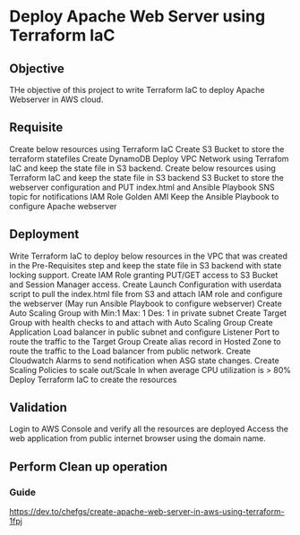 # Deploy Apache Web Server using Terraform IaC

## Objective
THe objective of this project to write Terraform IaC to deploy Apache Webserver in AWS cloud.

## Requisite
Create below resources using  Terraform IaC
Create S3 Bucket to store the terraform statefiles
Create DynamoDB
Deploy VPC Network using Terrafom IaC and keep the state file in S3 backend.
Create below resources using Terraform IaC and keep the state file in S3 backend
S3 Bucket to store the webserver configuration and PUT index.html and Ansible Playbook
SNS topic for notifications
IAM Role
Golden AMI
Keep the Ansible Playbook to configure Apache webserver


## Deployment
Write Terraform IaC to deploy below resources in the VPC that was created in the Pre-Requisites step and keep the state file in S3 backend with state locking support.
Create  IAM Role granting PUT/GET  access to S3 Bucket and Session Manager access.
Create Launch Configuration with userdata script to pull the index.html file from S3 and attach IAM role and configure the webserver (May run Ansible Playbook to configure webserver)
Create Auto Scaling Group with Min:1 Max: 1 Des: 1  in private subnet
Create Target Group with health checks to and attach with Auto Scaling Group
Create Application Load balancer in public subnet and configure Listener Port to route the traffic to the Target Group
Create alias record in Hosted Zone to route the traffic to the Load balancer from public network.
Create Cloudwatch Alarms to send notification when ASG state changes.
Create Scaling Policies to scale out/Scale In when average CPU utilization is > 80%
Deploy Terraform IaC to create the resources


## Validation

Login to AWS Console and verify all the resources are deployed
Access the web application from public internet browser using the domain name.

## Perform Clean up operation


### Guide
https://dev.to/chefgs/create-apache-web-server-in-aws-using-terraform-1fpj
